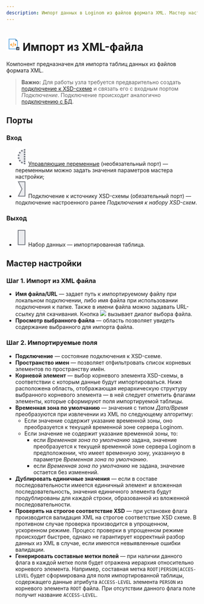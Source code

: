 ```yaml
---
description: Импорт данных в Loginom из файлов формата XML. Мастер настройки.
---
```

# ![ ](./../../images/icons/common/data-sources/file-xml-import_default.svg) Импорт из XML-файла

Компонент предназначен для импорта таблиц данных из файлов формата XML.

> **Важно:** Для работы узла требуется предварительно создать [подключение к XSD-схеме](./../connections/list/schemes.md) и связать его с входным портом *Подключение*. Подключение происходит аналогично [подключению с БД](./../../quick-start/database.md).

## Порты

### Вход

* ![ ](./../../images/icons/app/node/ports/inputs-optional/variable_inactive.svg) [Управляющие переменные](./../../workflow/variables/control-variables.md) (необязательный порт) — переменными можно задать значения параметров мастера настройки;
* ![ ](./../../images/icons/app/node/ports/inputs/link_inactive.svg) Подключение к источнику XSD-схемы (обязательный порт) — подключение настроенного ранее *Подключения к набору XSD-схем*.

### Выход

* ![ ](./../../images/icons/app/node/ports/inputs/table_inactive.svg) Набор данных — импортированная таблица.

## Мастер настройки

### Шаг 1. Импорт из XML файла

* **Имя файла/URL** — задает путь к импортируемому файлу при локальном подключении, либо имя файла при использовании подключения к папке. Также в имени файла можно задавать URL-ссылку для скачивания. Кнопка ![ ](./../../images/extjs-theme/form/open-trigger/open-trigger_default.svg) вызывает диалог выбора файла.
* **Просмотр выбранного файла** — область позволяет увидеть содержание выбранного для импорта файла.

### Шаг 2. Импортируемые поля

* **Подключение** — состояние подключения к XSD-схеме.
* **Пространство имен** — позволяет отфильтровать список корневых элементов по пространству имён.
* **Корневой элемент** — выбор корневого элемента XSD-схемы, в соответствии с которым данные будут импортироваться. Ниже расположена область, отображающая иерархическую структуру выбранного корневого элемента — в ней следует отметить флагами элементы, которые сформируют поля импортируемой таблицы.
* **Временная зона по умолчанию** — значения с типом *Дата/Время* преобразуются при извлечении из XML по следующему алгоритму:
  * Если значение содержит указание временной зоны, оно преобразуется к текущей временной зоне сервера Loginom.
  * Если значение не содержит указание временной зоны, то:
    * если *Временная зона по умолчанию* задана, значение преобразуется к текущей временной зоне сервера Loginom в предположении, что имеет временную зону, указанную в параметре *Временная зона по умолчанию*.
    * если *Временная зона по умолчанию* не задана, значение остается без изменений.
* **Дублировать единичные значения** — если в составе последовательности имеется единичный элемент и вложенная последовательность, значения единичного элемента будут продублированы для каждой строки, образованной из вложенной последовательности.
* **Проверять на строгое соответствие XSD** — при установке флага производится валидация XML на строгое соответствие XSD схеме. В противном случае проверка производится в упрощенном, ускоренном режиме. Процесс проверки в упрощенном режиме происходит быстрее, однако не гарантирует корректный разбор данных из XML в случае, если имеются невыявленные ошибки валидации.
* **Генерировать составные метки полей** — при наличии данного флага в каждой метке поля будет отражена иерархия относительно корневого элемента. Например, составная метка `ROOT|PERSON|ACCES-LEVEL` будет сформирована для поля импортированной таблицы, содержащего данные атрибута `ACCESS-LEVEL` элемента `PERSON` из корневого элемента `ROOT` файла. При отсутствии данного флага поле получит название `ACCESS-LEVEL`.
